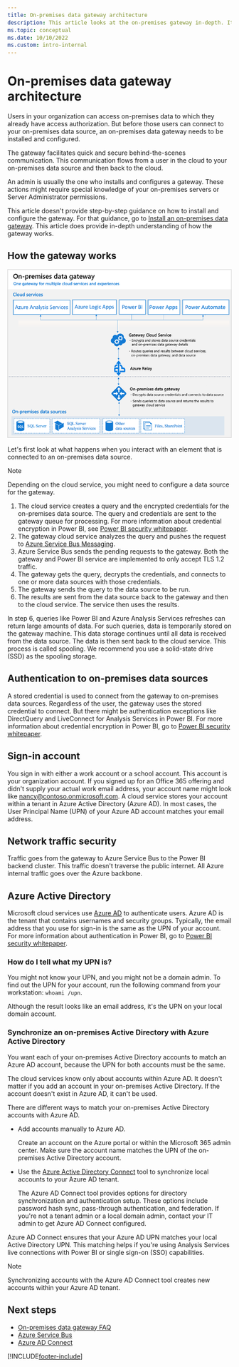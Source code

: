 ```yaml
---
title: On-premises data gateway architecture
description: This article looks at the on-premises gateway in-depth. It looks at how the service works with Azure Active Directory and your on-premises Active Directory.
ms.topic: conceptual
ms.date: 10/10/2022
ms.custom: intro-internal
---
```


# On-premises data gateway architecture

Users in your organization can access on-premises data to which they already have access authorization. But before those users can connect to your on-premises data source, an on-premises data gateway needs to be installed and configured.

The gateway facilitates quick and secure behind-the-scenes communication. This communication flows from a user in the cloud to your on-premises data source and then back to the cloud.

An admin is usually the one who installs and configures a gateway. These actions might require special knowledge of your on-premises servers or Server Administrator permissions.

This article doesn't provide step-by-step guidance on how to install and configure the gateway. For that guidance, go to [Install an on-premises data gateway](service-gateway-install.md). This article does provide in-depth understanding of how the gateway works.

## How the gateway works

![Relationship among cloud services, gateway, and data sources.](./media/service-gateway-onprem-indepth/on-prem-data-gateway-how-it-works.png)

Let's first look at what happens when you interact with an element that is connected to an on-premises data source.

> [!NOTE]
> Depending on the cloud service, you might need to configure a data source for the gateway.

1. The cloud service creates a query and the encrypted credentials for the on-premises data source. The query and credentials are sent to the gateway queue for processing. For more information about credential encryption in Power BI, see [Power BI security whitepaper](/power-bi/guidance/whitepaper-powerbi-security).
1. The gateway cloud service analyzes the query and pushes the request to [Azure Service Bus Messaging](/azure/service-bus-messaging/service-bus-messaging-overview/).
1. Azure Service Bus sends the pending requests to the gateway. Both the gateway and Power BI service are implemented to only accept TLS 1.2 traffic.
1. The gateway gets the query, decrypts the credentials, and connects to one or more data sources with those credentials.
1. The gateway sends the query to the data source to be run.
1. The results are sent from the data source back to the gateway and then to the cloud service. The service then uses the results.

In step 6, queries like Power BI and Azure Analysis Services refreshes can return large amounts of data. For such queries, data is temporarily stored on the gateway machine. This data storage continues until all data is received from the data source. The data is then sent back to the cloud service. This process is called spooling. We recommend you use a solid-state drive (SSD) as the spooling storage.

## Authentication to on-premises data sources

A stored credential is used to connect from the gateway to on-premises data sources. Regardless of the user, the gateway uses the stored credential to connect. But there might be authentication exceptions like DirectQuery and LiveConnect for Analysis Services in Power BI. For more information about credential encryption in Power BI, go to [Power BI security whitepaper](/power-bi/guidance/whitepaper-powerbi-security).

## Sign-in account

You sign in with either a work account or a school account. This account is your organization account. If you signed up for an Office 365 offering and didn't supply your actual work email address, your account name might look like nancy@contoso.onmicrosoft.com. A cloud service stores your account within a tenant in Azure Active Directory (Azure AD). In most cases, the User Principal Name (UPN) of your Azure AD account matches your email address.

## Network traffic security

Traffic goes from the gateway to Azure Service Bus to the Power BI backend cluster. This traffic doesn't traverse the public internet. All Azure internal traffic goes over the Azure backbone.

## Azure Active Directory

Microsoft cloud services use [Azure AD](/azure/active-directory/fundamentals/active-directory-whatis) to authenticate users. Azure AD is the tenant that contains usernames and security groups. Typically, the email address that you use for sign-in is the same as the UPN of your account. For more information about authentication in Power BI, go to [Power BI security whitepaper](/power-bi/guidance/whitepaper-powerbi-security).

### How do I tell what my UPN is?

You might not know your UPN, and you might not be a domain admin. To find out the UPN for your account, run the following command from your workstation: `whoami /upn`.

Although the result looks like an email address, it's the UPN on your local domain account.

### Synchronize an on-premises Active Directory with Azure Active Directory

You want each of your on-premises Active Directory accounts to match an Azure AD account, because the UPN for both accounts must be the same.

The cloud services know only about accounts within Azure AD. It doesn't matter if you add an account in your on-premises Active Directory. If the account doesn't exist in Azure AD, it can't be used.

There are different ways to match your on-premises Active Directory accounts with Azure AD.

* Add accounts manually to Azure AD.

    Create an account on the Azure portal or within the Microsoft 365 admin center. Make sure the account name matches the UPN of the on-premises Active Directory account.

* Use the [Azure Active Directory Connect](/azure/active-directory/hybrid/how-to-connect-sync-whatis) tool to synchronize local accounts to your Azure AD tenant.

    The Azure AD Connect tool provides options for directory synchronization and authentication setup. These options include password hash sync, pass-through authentication, and federation. If you're not a tenant admin or a local domain admin, contact your IT admin to get Azure AD Connect configured.

 Azure AD Connect ensures that your Azure AD UPN matches your local Active Directory UPN. This matching helps if you're using Analysis Services live connections with Power BI or single sign-on (SSO) capabilities.

> [!NOTE]
> Synchronizing accounts with the Azure AD Connect tool creates new accounts within your Azure AD tenant.

## Next steps

* [On-premises data gateway FAQ](service-gateway-onprem-faq.yml)  
* [Azure Service Bus](/azure/service-bus-messaging/service-bus-messaging-overview/)  
* [Azure AD Connect](/azure/active-directory/hybrid/how-to-connect-sync-whatis/)  


[!INCLUDE[footer-include](../includes/footer-banner.md)]
